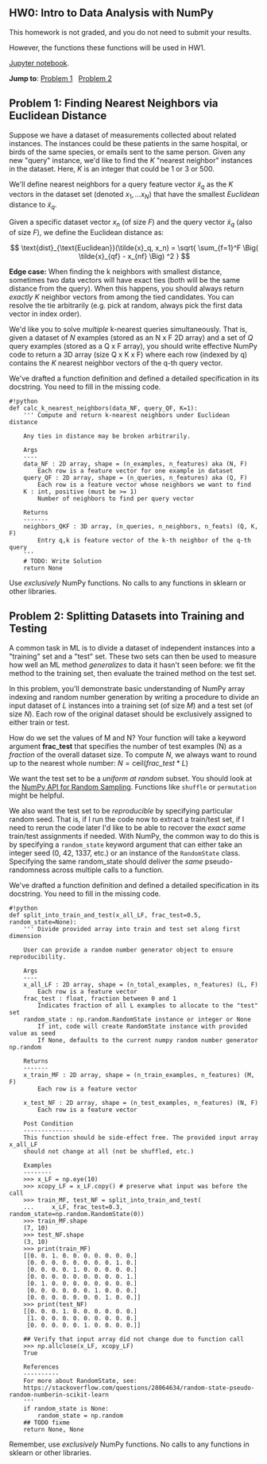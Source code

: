 ## HW0: Intro to Data Analysis with NumPy

This homework is not graded, and you do not need to submit your results.

However, the functions these functions will be used in HW1.


[Jupyter notebook](hw/hw0.ipynb).


**Jump to**: [Problem 1](#problem-1) &nbsp; [Problem 2](#problem-2)


## <a name="problem-1">Problem 1: Finding Nearest Neighbors via Euclidean Distance</a>

Suppose we have a dataset of measurements collected about related instances. The instances could be these patients in the same hospital, or birds of the same species, or emails sent to the same person. Given any new "query" instance, we'd like to find the *K* "nearest neighbor" instances in the dataset. Here, *K* is an integer that could be 1 or 3 or 500.

We'll define nearest neighbors for a query feature vector $\tilde{x}_q$ as the *K* vectors in the dataset set (denoted $x_1, \ldots x_N$) that have the smallest *Euclidean* distance to $\tilde{x}_q$.

Given a specific dataset vector $x_n$ (of size $F$) and the query vector $\tilde{x}_q$ (also of size *F*), we define the Euclidean distance as:

$$
\text{dist}_{\text{Euclidean}}(\tilde{x}_q, x_n) = \sqrt{ \sum_{f=1}^F \Big( \tilde{x}_{qf} - x_{nf} \Big) ^2 }
$$


**Edge case:** When finding the k neighbors with smallest distance, sometimes two data vectors will have exact ties (both will be the same distance from the query). When this happens, you should always return *exactly* $K$ neighbor vectors from among the tied candidates. You can resolve the tie arbitrarily (e.g. pick at random, always pick the first data vector in index order).

We'd like you to solve *multiple* k-nearest queries simultaneously. That is, given a dataset of $N$ examples (stored as an N x F 2D array) and a set of $Q$ query examples (stored as a Q x F array), you should write effective NumPy code to return a 3D array (size Q x K x F) where each row (indexed by q) contains the $K$ nearest neighbor vectors of the q-th query vector.

We've drafted a function definition and defined a detailed specification in its docstring. You need to fill in the missing code.

    #!python
    def calc_k_nearest_neighbors(data_NF, query_QF, K=1):
        ''' Compute and return k-nearest neighbors under Euclidean distance

        Any ties in distance may be broken arbitrarily.

        Args
        ----
        data_NF : 2D array, shape = (n_examples, n_features) aka (N, F)
            Each row is a feature vector for one example in dataset
        query_QF : 2D array, shape = (n_queries, n_features) aka (Q, F)
            Each row is a feature vector whose neighbors we want to find
        K : int, positive (must be >= 1)
            Number of neighbors to find per query vector

        Returns
        -------
        neighbors_QKF : 3D array, (n_queries, n_neighbors, n_feats) (Q, K, F)
            Entry q,k is feature vector of the k-th neighbor of the q-th query
        '''
        # TODO: Write Solution
        return None

Use *exclusively* NumPy functions. No calls to any functions in sklearn or other libraries.


## <a name="problem-2">Problem 2: Splitting Datasets into Training and Testing</a>

A common task in ML is to divide a dataset of independent instances into a "training" set and a "test" set. These two sets can then be used to measure how well an ML method *generalizes* to data it hasn't seen before: we fit the method to the training set, then evaluate the trained method on the test set.

In this problem, you'll demonstrate basic understanding of NumPy array indexing and random number generation by writing a procedure to divide an input dataset of $L$ instances into a training set (of size $M$) and a test set (of size $N$). Each row of the original dataset should be exclusively assigned to either train or test.

How do we set the values of M and N? Your function will take a keyword argument **frac_test** that specifies the number of test examples (N) as a *fraction* of the overall dataset size. To compute $N$, we always want to round up to the nearest whole number: $N = \text{ceil}(\textit{frac_test} * L)$

We want the test set to be a *uniform at random* subset. You should look at the [NumPy API for Random Sampling](https://docs.scipy.org/doc/numpy-1.15.1/reference/routines.random.html). Functions like `shuffle` or `permutation` might be helpful.

We also want the test set to be *reproducible* by specifying particular random seed. That is, if I run the code now to extract a train/test set, if I need to rerun the code later I'd like to be able to recover the *exact same* train/test assignments if needed. With NumPy, the common way to do this is by specifying a `random_state` keyword argument that can either take an integer seed (0, 42, 1337, etc.) or an instance of the `RandomState` class. Specifying the same random_state should deliver the *same* pseudo-randomness across multiple calls to a function.

We've drafted a function definition and defined a detailed specification in its docstring. You need to fill in the missing code.

    #!python
    def split_into_train_and_test(x_all_LF, frac_test=0.5, random_state=None):
        ''' Divide provided array into train and test set along first dimension

        User can provide a random number generator object to ensure reproducibility.

        Args
        ----
        x_all_LF : 2D array, shape = (n_total_examples, n_features) (L, F)
            Each row is a feature vector
        frac_test : float, fraction between 0 and 1
            Indicates fraction of all L examples to allocate to the "test" set
        random_state : np.random.RandomState instance or integer or None
            If int, code will create RandomState instance with provided value as seed
            If None, defaults to the current numpy random number generator np.random

        Returns
        -------
        x_train_MF : 2D array, shape = (n_train_examples, n_features) (M, F)
            Each row is a feature vector

        x_test_NF : 2D array, shape = (n_test_examples, n_features) (N, F)
            Each row is a feature vector

        Post Condition
        --------------
        This function should be side-effect free. The provided input array x_all_LF
        should not change at all (not be shuffled, etc.)

        Examples
        --------
        >>> x_LF = np.eye(10)
        >>> xcopy_LF = x_LF.copy() # preserve what input was before the call
        >>> train_MF, test_NF = split_into_train_and_test(
        ...     x_LF, frac_test=0.3, random_state=np.random.RandomState(0))
        >>> train_MF.shape
        (7, 10)
        >>> test_NF.shape
        (3, 10)
        >>> print(train_MF)
        [[0. 0. 1. 0. 0. 0. 0. 0. 0. 0.]
         [0. 0. 0. 0. 0. 0. 0. 0. 1. 0.]
         [0. 0. 0. 0. 1. 0. 0. 0. 0. 0.]
         [0. 0. 0. 0. 0. 0. 0. 0. 0. 1.]
         [0. 1. 0. 0. 0. 0. 0. 0. 0. 0.]
         [0. 0. 0. 0. 0. 0. 1. 0. 0. 0.]
         [0. 0. 0. 0. 0. 0. 0. 1. 0. 0.]]
        >>> print(test_NF)
        [[0. 0. 0. 1. 0. 0. 0. 0. 0. 0.]
         [1. 0. 0. 0. 0. 0. 0. 0. 0. 0.]
         [0. 0. 0. 0. 0. 1. 0. 0. 0. 0.]]

        ## Verify that input array did not change due to function call
        >>> np.allclose(x_LF, xcopy_LF)
        True

        References
        ----------
        For more about RandomState, see:
        https://stackoverflow.com/questions/28064634/random-state-pseudo-random-numberin-scikit-learn
        '''
        if random_state is None:
            random_state = np.random
        ## TODO fixme
        return None, None

Remember, use *exclusively* NumPy functions. No calls to any functions in sklearn or other libraries.

